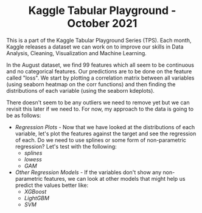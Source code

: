 <h1 align="center"> Kaggle Tabular Playground - October 2021 </h1>

This is a part of the Kaggle Tabular Playground Series (TPS). Each month, Kaggle releases a dataset we can work on to improve our skills in Data Analysis, Cleaning, Visualization and Machine Learning.

In the August dataset, we find 99 features which all seem to be continuous and no categorical features. Our predictions are to be done on the feature called "loss". We start by plotting a correlation matrix between all variables (using seaborn heatmap on the corr functions) and then finding the distributions of each variable (using the seaborn kdeplots).

There doesn't seem to be any outliers we need to remove yet but we can revisit this later if we need to. For now, my approach to the data is going to be as follows:
- *Regression Plots* - Now that we have looked at the distributions of each variable, let's plot the features against the target and see the regression of each.  Do we need to use splines or some form of non-parametric regression? Let's test with the following:
    - *splines*
    - *lowess*
    - *GAM*
- *Other Regression Models* - If the variables don't show any non-parametric features, we can look at other models that might help us predict the values better like:
    - *XGBoost*
    - *LightGBM*
    - *SVM*
